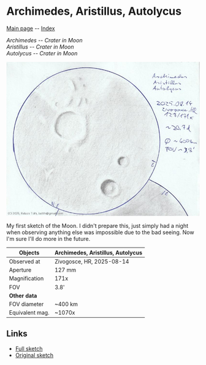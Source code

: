 # Archimedes, Aristillus, Autolycus

[Main page](../index.md) -- [Index](../pages/obj_index.md)

_Archimedes_ -- _Crater in Moon_  
_Aristillus_ -- _Crater in Moon_  
_Autolycus_ -- _Crater in Moon_  

![Archimedes, Aristillus, Autolycus](../img/archimedes-aristillus-autolycus-20250905.jpg)

My first sketch of the Moon. I didn't prepare this, just simply had
a night when observing anything else was impossible due to the bad seeing.
Now I'm sure I'll do more in the future.

Objects | Archimedes, Aristillus, Autolycus
-|-
Observed at | Zivogosce, HR, 2025-08-14
Aperture | 127 mm
Magnification | 171x
FOV | 3.8'
**Other data** |  
FOV diameter | ~400 km
Equivalent mag. | ~1070x


## Links

- [Full sketch](../img/archimedes-aristillus-autolycus-aristarchus-herodotus-20250905.jpg)
- [Original sketch](../scan/20250905011040_001.jpg)

